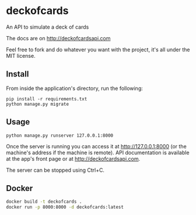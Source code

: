 # deckofcards
An API to simulate a deck of cards

The docs are on http://deckofcardsapi.com

Feel free to fork and do whatever you want with the project, it's all under the MIT license.

Install
-------

From inside the application's directory, run the following:

```
pip install -r requirements.txt
python manage.py migrate
```

Usage
-----

```
python manage.py runserver 127.0.0.1:8000
```

Once the server is running you can access it at http://127.0.0.1:8000 (or the machine's address if the machine is remote). API documentation is available at the app's front page or at http://deckofcardsapi.com.

The server can be stopped using Ctrl+C.

Docker
------

```bash
docker build -t deckofcards .
docker run -p 8000:8000 -d deckofcards:latest
```
